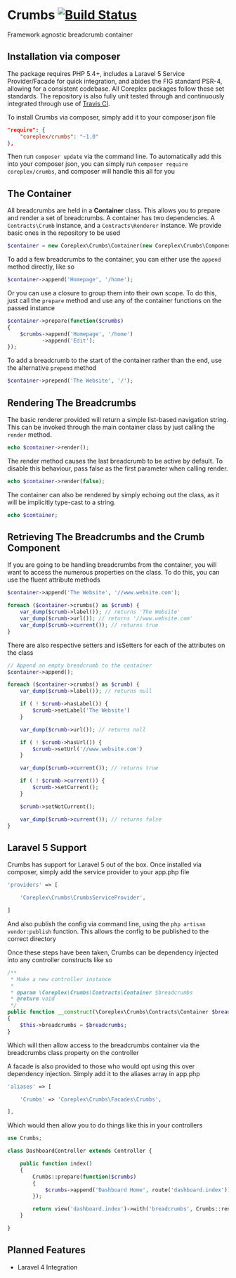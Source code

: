 # Crumbs [![Build Status](https://travis-ci.org/coreplex/crumbs.svg?branch=master)](https://travis-ci.org/coreplex/crumbs)
Framework agnostic breadcrumb container

Installation via composer
-------------------------

The package requires PHP 5.4+, includes a Laravel 5 Service Provider/Facade for quick integration, and abides the FIG standard PSR-4, allowing for a consistent codebase. All Coreplex packages follow these set standards. The repository is also fully unit tested through and continuously integrated through use of [Travis CI](https://travis-ci.org/coreplex/crumbs).

To install Crumbs via composer, simply add it to your composer.json file

```json
"require": {
    "coreplex/crumbs": "~1.0"
},
```

Then run `composer update` via the command line. To automatically add this into your composer json, you can simply run `composer require coreplex/crumbs`, and composer will handle this all for you

The Container
-------------

All breadcrumbs are held in a **Container** class. This allows you to prepare and render a set of breadcrumbs. A container has two dependencies. A `Contracts\Crumb` instance, and a `Contracts\Renderer` instance. We provide basic ones in the repository to be used

```php
$container = new Coreplex\Crumbs\Container(new Coreplex\Crumbs\Components\Crumb, new Coreplex\Crumbs\Renderers\Basic);
```

To add a few breadcrumbs to the container, you can either use the `append` method directly, like so

```php
$container->append('Homepage', '/home');
```

Or you can use a closure to group them into their own scope. To do this, just call the `prepare` method and use any of the container functions on the passed instance

```php
$container->prepare(function($crumbs)
{
    $crumbs->append('Homepage', '/home')
           ->append('Edit');
});
```

To add a breadcrumb to the start of the container rather than the end, use the alternative `prepend` method

```php
$container->prepend('The Website', '/');
```

Rendering The Breadcrumbs
-------------------------

The basic renderer provided will return a simple list-based navigation string. This can be invoked through the main container class by just calling the `render` method.

```php
echo $container->render();
```

The render method causes the last breadcrumb to be active by default. To disable this behaviour, pass false as the first parameter when calling render.

```php
echo $container->render(false);
```

The container can also be rendered by simply echoing out the class, as it will
be implicitly type-cast to a string.

```php
echo $container;
```

Retrieving The Breadcrumbs and the Crumb Component
--------------------------------------------------

If you are going to be handling breadcrumbs from the container, you will want to access the numerous properties on the class. To do this, you can use the fluent attribute methods

```php
$container->append('The Website', '//www.website.com');

foreach ($container->crumbs() as $crumb) {
    var_dump($crumb->label()); // returns 'The Website'
    var_dump($crumb->url()); // returns '//www.website.com'
    var_dump($crumb->current()); // returns true
}
```

There are also respective setters and isSetters for each of the attributes on the class

```php
// Append an empty breadcrumb to the container
$container->append();

foreach ($container->crumbs() as $crumb) {
    var_dump($crumb->label()); // returns null

    if ( ! $crumb->hasLabel()) {
        $crumb->setLabel('The Website')
    }

    var_dump($crumb->url()); // returns null

    if ( ! $crumb->hasUrl()) {
        $crumb->setUrl('//www.website.com')
    }

    var_dump($crumb->current()); // returns true

    if ( ! $crumb->current()) {
        $crumb->setCurrent();
    }

    $crumb->setNotCurrent();

    var_dump($crumb->current()); // returns false
}
```

Laravel 5 Support
-------------------------
Crumbs has support for Laravel 5 out of the box. Once installed via composer, simply add the service provider to your app.php file

```php
'providers' => [

    'Coreplex\Crumbs\CrumbsServiceProvider',

]
```

And also publish the config via command line, using the `php artisan vendor:publish` function. This allows the config to be published to the correct directory

Once these steps have been taken, Crumbs can be dependency injected into any controller constructs like so

```php
/**
 * Make a new controller instance
 *
 * @param \Coreplex\Crumbs\Contracts\Container $breadcrumbs
 * @return void
 */
public function __construct(\Coreplex\Crumbs\Contracts\Container $breadcrumbs)
{
    $this->breadcrumbs = $breadcrumbs;
}
```

Which will then allow access to the breadcrumbs container via the breadcrumbs class property on the controller

A facade is also provided to those who would opt using this over dependency injection. Simply add it to the aliases array in app.php

```php
'aliases' => [

    'Crumbs' => 'Coreplex\Crumbs\Facades\Crumbs',

],
```

Which would then allow you to do things like this in your controllers

```php
use Crumbs;

class DashboardController extends Controller {

    public function index()
    {
        Crumbs::prepare(function($crumbs)
        {
            $crumbs->append('Dashboard Home', route('dashboard.index'));
        });

        return view('dashboard.index')->with('breadcrumbs', Crumbs::render());
    }

}
```

Planned Features
----------------

- Laravel 4 Integration